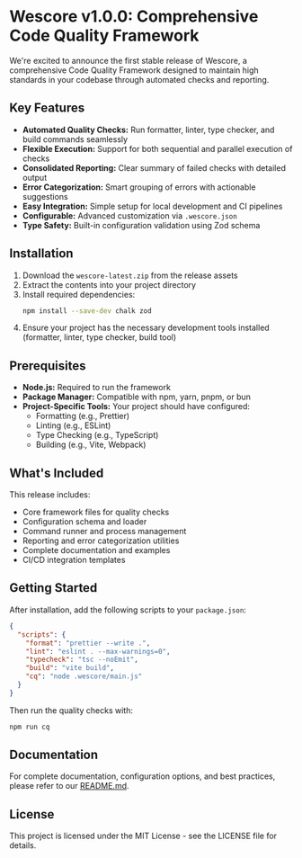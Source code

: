 # Wescore v1.0.0: Comprehensive Code Quality Framework

We're excited to announce the first stable release of Wescore, a comprehensive Code Quality Framework designed to maintain high standards in your codebase through automated checks and reporting.

## Key Features

- **Automated Quality Checks:** Run formatter, linter, type checker, and build commands seamlessly
- **Flexible Execution:** Support for both sequential and parallel execution of checks
- **Consolidated Reporting:** Clear summary of failed checks with detailed output
- **Error Categorization:** Smart grouping of errors with actionable suggestions
- **Easy Integration:** Simple setup for local development and CI pipelines
- **Configurable:** Advanced customization via `.wescore.json`
- **Type Safety:** Built-in configuration validation using Zod schema

## Installation

1. Download the `wescore-latest.zip` from the release assets
2. Extract the contents into your project directory
3. Install required dependencies:
   ```bash
   npm install --save-dev chalk zod
   ```
4. Ensure your project has the necessary development tools installed (formatter, linter, type checker, build tool)

## Prerequisites

- **Node.js:** Required to run the framework
- **Package Manager:** Compatible with npm, yarn, pnpm, or bun
- **Project-Specific Tools:** Your project should have configured:
  - Formatting (e.g., Prettier)
  - Linting (e.g., ESLint)
  - Type Checking (e.g., TypeScript)
  - Building (e.g., Vite, Webpack)

## What's Included

This release includes:
- Core framework files for quality checks
- Configuration schema and loader
- Command runner and process management
- Reporting and error categorization utilities
- Complete documentation and examples
- CI/CD integration templates

## Getting Started

After installation, add the following scripts to your `package.json`:

```json
{
  "scripts": {
    "format": "prettier --write .",
    "lint": "eslint . --max-warnings=0",
    "typecheck": "tsc --noEmit",
    "build": "vite build",
    "cq": "node .wescore/main.js"
  }
}
```

Then run the quality checks with:
```bash
npm run cq
```

## Documentation

For complete documentation, configuration options, and best practices, please refer to our [README.md](README.md).

## License

This project is licensed under the MIT License - see the LICENSE file for details.